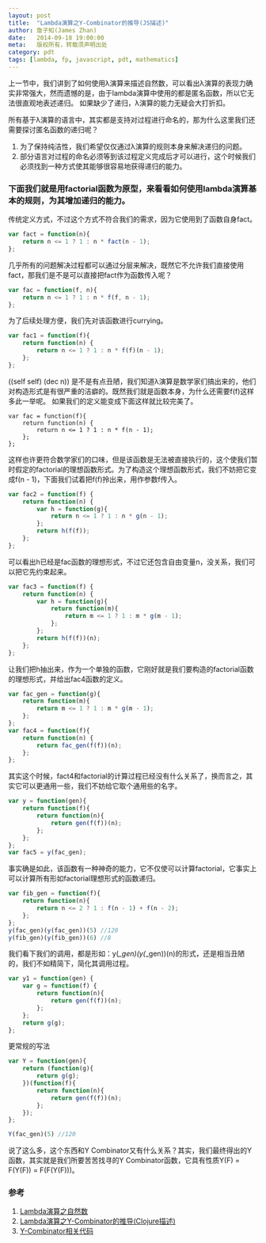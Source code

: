 ```yaml
---
layout: post
title:  "Lambda演算之Y-Combinator的推导(JS描述)"
author: 詹子知(James Zhan)
date:   2014-09-18 19:00:00
meta:   版权所有，转载须声明出处
category: pdt
tags: [lambda, fp, javascript, pdt, mathematics]
---
```


上一节中，我们讲到了如何使用λ演算来描述自然数，可以看出λ演算的表现力确实非常强大，然而遗憾的是，由于lambda演算中使用的都是匿名函数，所以它无法很直观地表述递归。
如果缺少了递归，λ演算的能力无疑会大打折扣。

所有基于λ演算的语言中，其实都是支持对过程进行命名的，那为什么这里我们还需要探讨匿名函数的递归呢？
1. 为了保持纯洁性，我们希望仅仅通过λ演算的规则本身来解决递归的问题。
2. 部分语言对过程的命名必须等到该过程定义完成后才可以进行，这个时候我们必须找到一种方式使其能够很容易地获得递归的能力。

### 下面我们就是用factorial函数为原型，来看看如何使用lambda演算基本的规则，为其增加递归的能力。

传统定义方式，不过这个方式不符合我们的需求，因为它使用到了函数自身fact。

~~~javascript
var fact = function(n){
    return n <= 1 ? 1 : n * fact(n - 1);
};
~~~

几乎所有的问题解决过程都可以通过分层来解决，既然它不允许我们直接使用fact，那我们是不是可以直接把fact作为函数传入呢？

~~~javascript
var fac = function(f, n){
    return n <= 1 ? 1 : n * f(f, n - 1);
};
~~~

为了后续处理方便，我们先对该函数进行currying。

~~~javascript
var fac1 = function(f){
    return function(n) {
        return n <= 1 ? 1 : n * f(f)(n - 1);
    };
};
~~~

((self self) (dec n)) 是不是有点丑陋，我们知道λ演算是数学家们搞出来的，他们对构造形式是有很严重的洁癖的。既然我们就是函数本身，为什么还需要f(f)这样多此一举呢。
如果我们的定义能变成下面这样就比较完美了。

~~~
var fac = function(f){
    return function(n) {
        return n <= 1 ? 1 : n * f(n - 1);
    };
};
~~~
这样也许更符合数学家们的口味，但是该函数是无法被直接执行的，这个使我们暂时假定的factorial的理想函数形式。为了构造这个理想函数形式，我们不妨把它变成f(n - 1)，下面我们试着把f(f)拎出来，用作参数f传入。

~~~javascript
var fac2 = function(f) {
    return function(n) {
        var h = function(g){
            return n <= 1 ? 1 : n * g(n - 1);
        };
        return h(f(f));
    };
};
~~~

可以看出h已经是fac函数的理想形式，不过它还包含自由变量n，没关系，我们可以把它先约束起来。

~~~javascript
var fac3 = function(f) {
    return function(n) {
        var h = function(g){
            return function(m){
                return m <= 1 ? 1 : m * g(m - 1);
            };
        };
        return h(f(f))(n);
    };
};
~~~

让我们把h抽出来，作为一个单独的函数，它刚好就是我们要构造的factorial函数的理想形式，并给出fac4函数的定义。

~~~javascript
var fac_gen = function(g){
    return function(m){
        return m <= 1 ? 1 : m * g(m - 1);
    };
};
var fac4 = function(f){
    return function(n) {
        return fac_gen(f(f))(n);
    };
};
~~~

其实这个时候，fact4和factorial的计算过程已经没有什么关系了，换而言之，其实它可以更通用一些，我们不妨给它取个通用些的名字。

~~~javascript
var y = function(gen){
    return function(f){
        return function(n){
            return gen(f(f))(n);
        };
    };
};
var fac5 = y(fac_gen);
~~~

事实确是如此，该函数有一种神奇的能力，它不仅使可以计算factorial，它事实上可以计算所有形如factorial理想形式的函数递归。

~~~javascript
var fib_gen = function(f){
    return function(n){
        return n <= 2 ? 1 : f(n - 1) + f(n - 2);
    };
};
y(fac_gen)(y(fac_gen))(5) //120
y(fib_gen)(y(fib_gen))(6) //8
~~~


我们看下我们的调用，都是形如：y(*_gen)(y(*_gen))(n)的形式，还是相当丑陋的，我们不如精简下，简化其调用过程。

~~~javascript
var y1 = function(gen) {
    var g = function(f) {
        return function(n){
            return gen(f(f))(n);
        };
    };
    return g(g);
};
~~~
更常规的写法

~~~javascript
var Y = function(gen){
    return (function(g){
        return g(g);
    })(function(f){
        return function(n){
            return gen(f(f))(n);
        };
    });
};

Y(fac_gen)(5) //120
~~~

说了这么多，这个东西和Y Combinator又有什么关系？其实，我们最终得出的Y函数，其实就是我们所要苦苦找寻的Y Combinator函数，它具有性质Y(F) = F(Y(F)) = F(F(Y(F)))。


### 参考
1. [Lambda演算之自然数](http://jameszhan.github.io/2014/09/10/lambda-church-number.html)
2. [Lambda演算之Y-Combinator的推导(Clojure描述)](http://jameszhan.github.io/2014/09/18/lambda-y-combinator.html)
3. [Y-Combinator相关代码](https://raw.githubusercontent.com/jameszhan/simplifyjs/master/fp/y_combinator_deriving.js)
